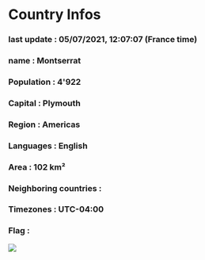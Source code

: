 # Country  Infos
### last update : 05/07/2021, 12:07:07 (France time)

### name : Montserrat
### Population : 4'922
### Capital : Plymouth
### Region : Americas
### Languages : English
### Area : 102 km²
### Neighboring countries : 
### Timezones : UTC-04:00

### Flag :
![](https://restcountries.eu/data/msr.svg)